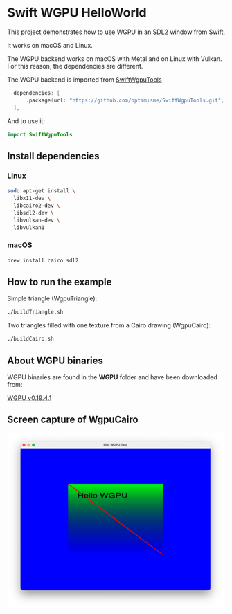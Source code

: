 # Swift WGPU HelloWorld

This project demonstrates how to use WGPU in an SDL2 window from Swift. 

It works on macOS and Linux. 

The WGPU backend works on macOS with Metal and on Linux with Vulkan. For this reason, the dependencies are different.

The WGPU backend is imported from [SwiftWgpuTools](https://github.com/optimisme/SwiftWgpuTools/tree/main)

```swift
  dependencies: [
      .package(url: "https://github.com/optimisme/SwiftWgpuTools.git", branch:"main")
  ],
```

And to use it:
```swift
import SwiftWgpuTools
```

## Install dependencies

### Linux
```bash
sudo apt-get install \
  libx11-dev \
  libcairo2-dev \
  libsdl2-dev \
  libvulkan-dev \
  libvulkan1
```

### macOS
```bash
brew install cairo sdl2
```

## How to run the example

Simple triangle (WgpuTriangle):
```bash
./buildTriangle.sh
```

Two triangles filled with one texture from a Cairo drawing (WgpuCairo):
```bash
./buildCairo.sh
```

## About WGPU binaries 

WGPU binaries are found in the **WGPU** folder and have been downloaded from:

[WGPU v0.19.4.1](https://github.com/gfx-rs/wgpu-native/releases)

## Screen capture of WgpuCairo

<img title="Screen capture of WgpuCairo" alt="Screen capture of WgpuCairo" src="./Images/captureWgpuCairo.png" style="max-width: 500px">
